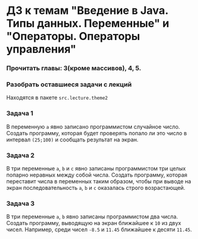 # ДЗ к темам "Введение в Java. Типы данных. Переменные" и "Операторы. Операторы управления"

### Прочитать главы: 3(кроме массивов), 4, 5.

### Разобрать оставшиеся задачи с лекций
Находятся в пакете `src.lecture.theme2`

### Задача 1
В переменную `a` явно записано программистом случайное число. 
Создать программу, которая будет проверять попало ли это число в интервал `(25;100)` и сообщать результат на экран.

### Задача 2
В три переменные `a`, `b` и `c` явно записаны программистом три целых попарно неравных между собой числа. 
Создать программу, которая переставит числа в переменных таким образом, 
чтобы при выводе на экран последовательность `a`, `b` и `c` оказалась строго возрастающей.

### Задача 3
В три переменные `a`, `b` явно записаны программистом два числа. 
Создать программу, выводящую на экран ближайшее к `10` из двух чисел. 
Например, среди чисел `-8.5` и `11.45` ближайшее к десяти `11.45`.
